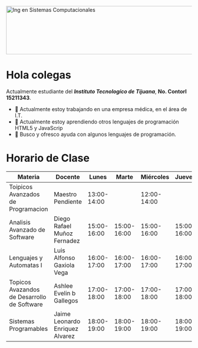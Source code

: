 <a href="https://cooltext.com"><img src="https://images.cooltext.com/5465657.png" width="1150" height="131" alt="Ing en Sistemas Computacionales" /></a>

# Hola colegas 

Actualmente estudiante del ***Instituto Tecnologíco de Tijuana***, **No. Contorl 15211343**. 

- 🔭 Actualmente estoy trabajando en una empresa médica, en el área de I.T.
- 🌱 Actualmente estoy aprendiendo otros lenguajes de programación HTML5 y JavaScrip
- 🤔 Busco y ofresco ayuda con algunos lenguajes de programación.


# Horario de Clase

|Materia                 		                 |Docente                          |Lunes       |Marte       |Miércoles   |Jueves      |Viernes     |
|--------------------------------------------|---------------------------------|------------|------------|------------|------------|------------|
|Toipicos Avanzados de Programacion	         |Maestro Pendiente     	         |13:00-14:00 |            |12:00-14:00 |            |12:00-14:00 |
|Analisis Avanzado de Software	   	         |Diego Rafael Muñoz Fernadez      |15:00-16:00 |15:00-16:00 |15:00-16:00 |15:00-16:00 |15:00-16:00 |
|Lenguajes y Automatas I		                 |Luis Alfonso Gaxiola Vega        |16:00-17:00 |16:00-17:00 |16:00-17:00 |16:00-17:00 |16:00-17:00 |
|Topicos Avazandos de Desarrollo de Software |Ashlee Evelin b Gallegos         |17:00-18:00 |17:00-18:00 |17:00-18:00 |17:00-18:00 |17:00-18:00 |
|Sistemas Programables		                   |Jaime Leonardo Enriquez Alvarez  |18:00-19:00 |18:00-19:00 |18:00-19:00 |18:00-19:00 |18:00-19:00 |
